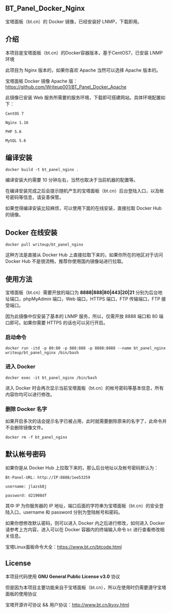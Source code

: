 ## BT_Panel_Docker_Nginx
宝塔面板（bt.cn）的 Docker 镜像，已经安装好 LNMP，下载即用。

## 介绍
本项目是宝塔面板（bt.cn）的Docker容器版本，基于CentOS7，已安装 LNMP 环境

此项目为 Nginx 版本的，如果你喜欢 Apache 当然可以选择 Apache 版本的。

宝塔面板 Docker 镜像 Apache 版：https://github.com/Writeup001/BT_Panel_Docker_Apache

此镜像已安装 Web 服务所需要的服务环境，下载即可搭建网站。具体环境配置如下：
```
CentOS 7

Nginx 1.16

PHP 5.6

MySQL 5.6
```

## 编译安装
```
docker build -t bt_panel_nginx .
```
编译安装大约需要 10 分钟左右，当然也取决于当前机器的配置等。

在编译安装完成之后会提示随机产生的宝塔面板（bt.cn）后台登陆入口，以及帐号密码等信息，请妥善保管。

如果觉得编译安装比较麻烦，可以使用下面的在线安装，直接拉取 Docker Hub 的镜像。

## Docker 在线安装
```
docker pull writeup/bt_panel_nginx
```
这种方法是直接从 Docker Hub 上直接拉取下来的，如果你所在的地区对于访问 Docker Hub 不是很流畅，推荐你使用国内镜像站进行拉取。

## 使用方法
宝塔面板（bt.cn）需要开放的端口为 **8888|888|80|443|20|21** 分别为后台地址端口，phpMyAdmin 端口，Web 端口，HTTPS 端口，FTP 传输端口，FTP 接受端口。

因为此镜像中仅安装了基本的 LNMP 服务，所以，仅需开放 8888 端口和 80 端口即可。如果你需要 HTTPS 的话也可以另行开启。

### 启动命令
```
docker run -itd -p 80:80 -p 888:888 -p 8888:8888 --name bt_panel_nginx writeup/bt_panel_nginx /bin/bash
```
### 进入 Docker
```
docker exec -it bt_panel_nginx /bin/bash
```
进入 Docker 时会再次显示当前宝塔面板（bt.cn）的帐号密码等基本信息，所有内容你均可以进行修改。

### 删除 Docker 名字
如果开启多次的话会提示名字已被占用，此时就需要删除原来的名字了，此命令并不会删除镜像文件。
```
docker rm -f bt_panel_nginx
```

## 默认帐号密码
如果你是从 Docker Hub 上拉取下来的，那么后台地址以及帐号密码默认为：
```
Bt-Panel-URL: http://IP:8888/1ee53259

username: jlazsb8j

password: d21908df
```
其中 IP 为你服务器的 IP 地址，端口后面的字符串为宝塔面板（bt.cn）的安全登陆入口，username 和 password 分别为登陆帐号和密码。

如果你想修改默认密码，则可以进入 Docker 内之后进行修改，如何进入 Docker 请参考上方内容，进入可以在 Docker 容器内的终端输入命令 ```bt``` 进行查看修改相关信息。

宝塔Linux面板命令大全：https://www.bt.cn/btcode.html


## License
本项目代码使用 **GNU General Public License v3.0** 协议

但是因为本项目主要功能来自于宝塔面板（bt.cn），所以在使用时仍需要遵守宝塔面板的使用协议

宝塔开源许可协议 && 用户协议：http://www.bt.cn/kyxy.html

